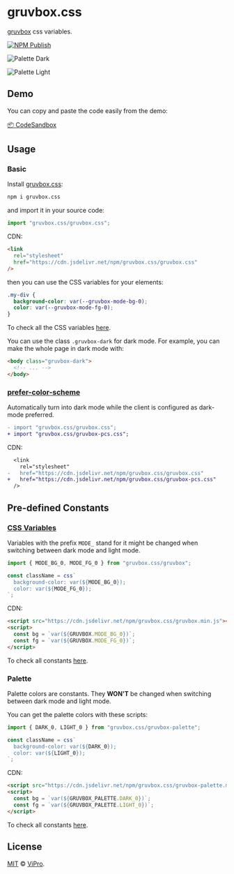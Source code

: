 # gruvbox.css

[gruvbox](https://github.com/morhetz/gruvbox) css variables.

[![NPM Publish](https://github.com/VdustR/gruvbox.css/actions/workflows/build.yml/badge.svg)](https://github.com/VdustR/gruvbox.css/actions/workflows/build.yml)

![Palette Dark](https://cdn.jsdelivr.net/gh/vdustr/gruvbox.css/img/dark.png)

![Palette Light](https://cdn.jsdelivr.net/gh/vdustr/gruvbox.css/img/light.png)

## Demo

You can copy and paste the code easily from the demo:

[📦 CodeSandbox](https://codesandbox.io/s/gruvbox-css-demo-mjyeyr)

## Usage

### Basic

Install [gruvbox.css](https://www.npmjs.com/package/gruvbox.css):

```sh
npm i gruvbox.css
```

and import it in your source code:

```js
import "gruvbox.css/gruvbox.css";
```

CDN:

```html
<link
  rel="stylesheet"
  href="https://cdn.jsdelivr.net/npm/gruvbox.css/gruvbox.css"
/>
```

then you can use the CSS variables for your elements:

```css
.my-div {
  background-color: var(--gruvbox-mode-bg-0);
  color: var(--gruvbox-mode-fg-0);
}
```

To check all the CSS variables [here](https://cdn.jsdelivr.net/npm/gruvbox.css/gruvbox.css).

You can use the class `.gruvbox-dark` for dark mode. For example, you can make the whole page in dark mode with:

```html
<body class="gruvbox-dark">
  <!-- ... -->
</body>
```

### [prefer-color-scheme](https://developer.mozilla.org/en-US/docs/Web/CSS/@media/prefers-color-scheme)

Automatically turn into dark mode while the client is configured as dark-mode preferred.

```diff
- import "gruvbox.css/gruvbox.css";
+ import "gruvbox.css/gruvbox-pcs.css";
```

CDN:

```diff
  <link
    rel="stylesheet"
-   href="https://cdn.jsdelivr.net/npm/gruvbox.css/gruvbox.css"
+   href="https://cdn.jsdelivr.net/npm/gruvbox.css/gruvbox-pcs.css"
  />
```

## Pre-defined Constants

### [CSS Variables](https://developer.mozilla.org/en-US/docs/Web/CSS/Using_CSS_custom_properties)

Variables with the prefix `MODE_` stand for it might be changed when switching between dark mode and light mode.

```js
import { MODE_BG_0, MODE_FG_0 } from "gruvbox.css/gruvbox";

const className = css`
  background-color: var(${MODE_BG_0});
  color: var(${MODE_FG_0});
`;
```

CDN:

```html
<script src="https://cdn.jsdelivr.net/npm/gruvbox.css/gruvbox.min.js"></script>
<script>
  const bg = `var(${GRUVBOX.MODE_BG_0})`;
  const fg = `var(${GRUVBOX.MODE_FG_0})`;
</script>
```

To check all constants [here](https://cdn.jsdelivr.net/npm/gruvbox.css/gruvbox.js).

### Palette

Palette colors are constants. They **WON'T** be changed when switching between dark mode and light mode.

You can get the palette colors with these scripts:

```js
import { DARK_0, LIGHT_0 } from "gruvbox.css/gruvbox-palette";

const className = css`
  background-color: var(${DARK_0});
  color: var(${LIGHT_0});
`;
```

CDN:

```html
<script src="https://cdn.jsdelivr.net/npm/gruvbox.css/gruvbox-palette.min.js"></script>
<script>
  const bg = `var(${GRUVBOX_PALETTE.DARK_0})`;
  const fg = `var(${GRUVBOX_PALETTE.LIGHT_0})`;
</script>
```

To check all constants [here](https://cdn.jsdelivr.net/npm/gruvbox.css/gruvbox-palette.js).

## License

[MIT](https://github.com/VdustR/gruvbox.css/blob/main/LICENSE) © [ViPro](https://vdustr.dev).
